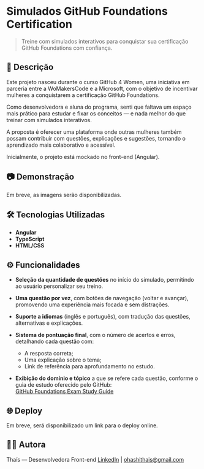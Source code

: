 # Simulados GitHub Foundations Certification

> Treine com simulados interativos para conquistar sua certificação GitHub Foundations com confiança.

## 🚀 Descrição

Este projeto nasceu durante o curso GitHub 4 Women, uma iniciativa em parceria entre a WoMakersCode e a Microsoft, com o objetivo de incentivar mulheres a conquistarem a certificação GitHub Foundations.

Como desenvolvedora e aluna do programa, senti que faltava um espaço mais prático para estudar e fixar os conceitos — e nada melhor do que treinar com simulados interativos.

A proposta é oferecer uma plataforma onde outras mulheres também possam contribuir com questões, explicações e sugestões, tornando o aprendizado mais colaborativo e acessível.

Inicialmente, o projeto está mockado no front-end (Angular).

## 📷 Demonstração

Em breve, as imagens serão disponibilizadas.

## 🛠️ Tecnologias Utilizadas

- **Angular**
- **TypeScript**
- **HTML/CSS**

## ⚙️ Funcionalidades

- **Seleção da quantidade de questões** no início do simulado, permitindo ao usuário personalizar seu treino.
  
- **Uma questão por vez**, com botões de navegação (voltar e avançar), promovendo uma experiência mais focada e sem distrações.
  
- **Suporte a idiomas** (inglês e português), com tradução das questões, alternativas e explicações.
  
- **Sistema de pontuação final**, com o número de acertos e erros, detalhando cada questão com:
  - A resposta correta;
  - Uma explicação sobre o tema;
  - Link de referência para aprofundamento no estudo.
  
- **Exibição do domínio e tópico** a que se refere cada questão, conforme o guia de estudo oferecido pelo GitHub:  
  [GitHub Foundations Exam Study Guide](https://assets.ctfassets.net/wfutmusr1t3h/1kmMx7AwI4qH8yIZgOmQlP/4e60030cc6c76688698652e830ea2a48/github-foundations-exam-study-guide.pdf)

## 🌐 Deploy
Em breve, será disponibilizado um link para o deploy online.

## 👩‍💻 Autora
Thaís — Desenvolvedora Front-end
[LinkedIn](https://www.linkedin.com/in/thaisohashi/) | ohashithais@gmail.com